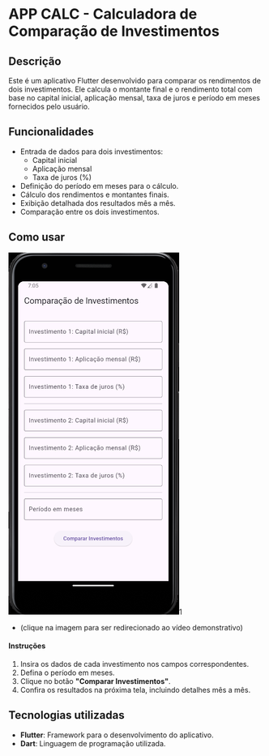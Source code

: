 # APP CALC - Calculadora de Comparação de Investimentos

## Descrição

Este é um aplicativo Flutter desenvolvido para comparar os rendimentos de dois investimentos. Ele calcula o montante final e o rendimento total com base no capital inicial, aplicação mensal, taxa de juros e período em meses fornecidos pelo usuário.

## Funcionalidades

- Entrada de dados para dois investimentos:
  - Capital inicial
  - Aplicação mensal
  - Taxa de juros (%)
- Definição do período em meses para o cálculo.
- Cálculo dos rendimentos e montantes finais.
- Exibição detalhada dos resultados mês a mês.
- Comparação entre os dois investimentos.

## Como usar

[![APP CALC](lib\img\app_calc.png)](https://youtube.com/shorts/bNnGuy9b5fc?feature=share)1

- (clique na imagem para ser redirecionado ao vídeo demonstrativo)

#### Instruções
1. Insira os dados de cada investimento nos campos correspondentes.
2. Defina o período em meses.
3. Clique no botão **"Comparar Investimentos"**.
4. Confira os resultados na próxima tela, incluindo detalhes mês a mês.

## Tecnologias utilizadas

- **Flutter**: Framework para o desenvolvimento do aplicativo.
- **Dart**: Linguagem de programação utilizada.
